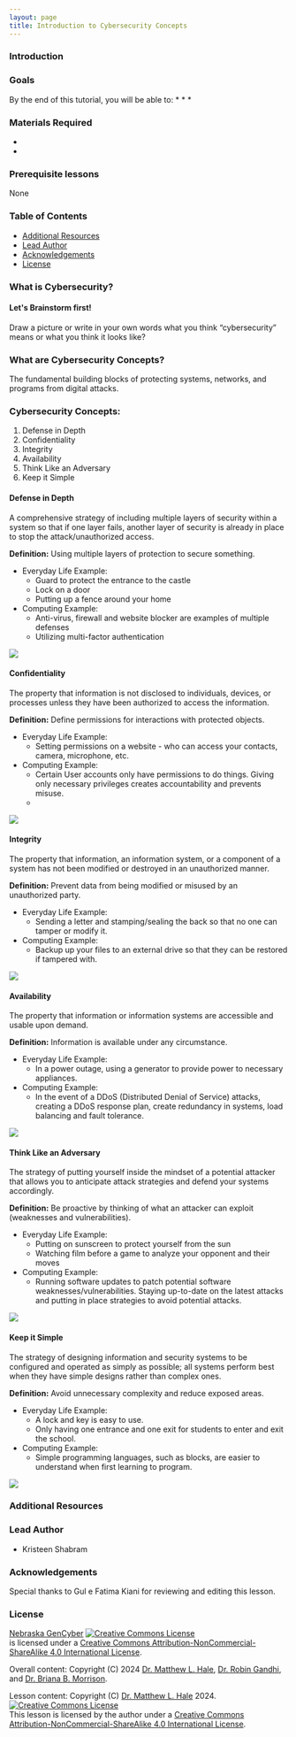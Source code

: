 ```yaml
---
layout: page
title: Introduction to Cybersecurity Concepts
---
```




### Introduction


### Goals

By the end of this tutorial, you will be able to:
* 
* 
* 

### Materials Required

* 
* 

### Prerequisite lessons
None

### Table of Contents


- [Additional Resources](#additional-resources)
- [Lead Author](#lead-author)
- [Acknowledgements](#acknowledgements)
- [License](#license)

### What is Cybersecurity?

#### Let's Brainstorm first!
Draw a picture or write in your own words what you think “cybersecurity” means or what you think it looks like?

### What are Cybersecurity Concepts?
The fundamental building blocks of protecting systems, networks, and programs from digital attacks.

### Cybersecurity Concepts:
1. Defense in Depth
2. Confidentiality
3. Integrity
4. Availability
5. Think Like an Adversary
6. Keep it Simple

####  Defense in Depth
A comprehensive strategy of including multiple layers of security within a system so that if one layer fails, another layer of security is already in place to stop the attack/unauthorized access.

**Definition:** Using multiple layers of protection to secure something.
- Everyday Life Example: 
  - Guard to protect the entrance to the castle
  - Lock on a door
  - Putting up a fence around your home
- Computing Example:
  - Anti-virus, firewall and website blocker are examples of multiple defenses
  - Utilizing multi-factor authentication

![](/images/defense-in-depth.jpg)

####  Confidentiality
The property that information is not disclosed to individuals, devices, or processes unless they have been authorized to access the information.

**Definition:** Define permissions for interactions with protected objects.
- Everyday Life Example: 
  - Setting permissions on a website - who can access your contacts, camera, microphone, etc.
- Computing Example:
  - Certain User accounts only have  permissions to do things. Giving only necessary privileges creates accountability and prevents misuse.
  - 
![](images/confidentiality.png)

#### Integrity
The property that information, an information system, or a component of a system has not been modified or destroyed in an unauthorized manner.

**Definition:** Prevent data from being modified or misused by an unauthorized party.
- Everyday Life Example: 
  - Sending a letter and stamping/sealing the back so that no one can  tamper or modify it.
- Computing Example:
  - Backup up your files to an external drive so that they can be restored if tampered with.

![](images/integrity.png)

#### Availability
The property that information or information systems are accessible and usable upon demand.

**Definition:**  Information is available under any circumstance.
- Everyday Life Example: 
  - In a power outage, using a generator to provide power to necessary appliances.
- Computing Example:
  - In the event of a  DDoS (Distributed Denial of Service) attacks, creating a DDoS response plan, create redundancy in systems, load balancing and fault tolerance.

![](images/availability.png)

#### Think Like an Adversary
The strategy of putting yourself inside the mindset of a potential attacker that allows you to anticipate attack strategies and defend your systems accordingly.

**Definition:** Be proactive by thinking of what an attacker can exploit (weaknesses and vulnerabilities).
- Everyday Life Example: 
  - Putting on sunscreen to protect yourself from the sun
  - Watching film before a game to analyze your opponent and their moves
- Computing Example:
  - Running software updates to patch potential software weaknesses/vulnerabilities. Staying up-to-date on the latest attacks and putting in place strategies to avoid potential attacks.

![](images/think-like-an-adversary.png)

#### Keep it Simple
The strategy of designing information and security systems to be configured and operated as simply as possible; all systems perform best when they have simple designs rather than complex ones.

**Definition:** Avoid unnecessary complexity and reduce exposed areas.
- Everyday Life Example: 
  - A lock and key is easy to use.
  - Only having one entrance and one exit for students to enter and exit the school.
- Computing Example:
  - Simple programming languages, such as blocks, are easier to understand when first learning to program.

![](images/keep-it-simple.jpg)

### Additional Resources


### Lead Author

- Kristeen Shabram

### Acknowledgements

Special thanks to Gul e Fatima Kiani for reviewing and editing this lesson.

### License
[Nebraska GenCyber](https://www.nebraskagencyber.com) <a rel="license" href="http://creativecommons.org/licenses/by-nc-sa/4.0/"><img alt="Creative Commons License" style="border-width:0" src="https://i.creativecommons.org/l/by-nc-sa/4.0/88x31.png" /></a><br /> is licensed under a <a rel="license" href="http://creativecommons.org/licenses/by-nc-sa/4.0/">Creative Commons Attribution-NonCommercial-ShareAlike 4.0 International License</a>.

Overall content: Copyright (C) 2024  [Dr. Matthew L. Hale](http://faculty.ist.unomaha.edu/mhale/), [Dr. Robin Gandhi](http://faculty.ist.unomaha.edu/rgandhi/), and [Dr. Briana B. Morrison](http://www.brianamorrison.net).

Lesson content: Copyright (C) [Dr. Matthew L. Hale](http://faculty.ist.unomaha.edu/mhale/) 2024.  
<a rel="license" href="http://creativecommons.org/licenses/by-nc-sa/4.0/"><img alt="Creative Commons License" style="border-width:0" src="https://i.creativecommons.org/l/by-nc-sa/4.0/88x31.png" /></a><br /><span xmlns:dct="http://purl.org/dc/terms/" property="dct:title">This lesson</span> is licensed by the author under a <a rel="license" href="http://creativecommons.org/licenses/by-nc-sa/4.0/">Creative Commons Attribution-NonCommercial-ShareAlike 4.0 International License</a>.
